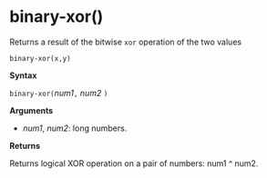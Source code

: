 # binary-xor()

Returns a result of the bitwise `xor` operation of the two values 

    binary-xor(x,y)
	
**Syntax**

`binary-xor(`*num1*`,` *num2* `)`

**Arguments**

* *num1*, *num2*: long numbers.

**Returns**

Returns logical XOR operation on a pair of numbers: num1 ^ num2.


